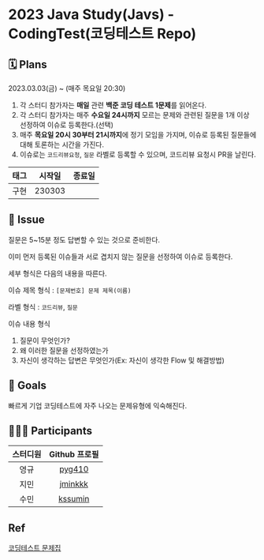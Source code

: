 # 2023 Java Study(Javs) - CodingTest(코딩테스트 Repo)

## 🗓 Plans

2023.03.03(금) ~ (매주 목요일 20:30)

1. 각 스터디 참가자는 **매일** 관련 **백준 코딩 테스트 1문제**를 읽어온다.
2. 각 스터디 참가자는 매주 **수요일 24시까지** 모르는 문제와 관련된 질문을 1개 이상 선정하여 이슈로 등록한다.(선택)
3. 매주 **목요일 20시 30부터 21시까지**에 정기 모임을 가지며, 이슈로 등록된 질문들에 대해 토론하는 시간을 가진다.
4. 이슈로는 `코드리뷰요청`, `질문` 라벨로 등록할 수 있으며, 코드리뷰 요청시 PR을 날린다.

| 태그 |                  시작일                  | 종료일 |
| :------: | :------------------: |:-------: |
|  구현  |   230303   | |



## 📌 Issue

질문은 5~15분 정도 답변할 수 있는 것으로 준비한다.

이미 먼저 등록된 이슈들과 서로 겹치지 않는 질문을 선정하여 이슈로 등록한다.

세부 형식은 다음의 내용을 따른다.

이슈 제목 형식 : `[문제번호] 문제 제목(이름)`

라벨 형식 : `코드리뷰`, `질문`

이슈 내용 형식
1. 질문이 무엇인가?
2. 왜 이러한 질문을 선정하였는가
3. 자신이 생각하는 답변은 무엇인가(Ex: 자신이 생각한 Flow 및 해결방법)

## 🚀 Goals

빠르게 기업 코딩테스트에 자주 나오는 문제유형에 익숙해진다.

## 🙋🏻‍♂️ Participants

| 스터디원 |                  Github 프로필                  |
| :------: | :---------------------------------------------: |
|  영규  |   [pyg410](https://github.com/pyg410)   |
|    지민    |     [jminkkk](https://github.com/jminkkk)     |
|   수민   |      [kssumin](https://github.com/kssumin)      |

## Ref

[코딩테스트 문제집](https://github.com/tony9402/baekjoon)
